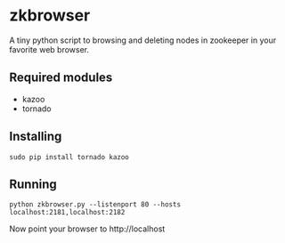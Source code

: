 # zkbrowser
A tiny python script to browsing and deleting nodes in zookeeper in your favorite web browser.

## Required modules
* kazoo
* tornado

## Installing
```
sudo pip install tornado kazoo
```

## Running
```
python zkbrowser.py --listenport 80 --hosts localhost:2181,localhost:2182
```

Now point your browser to 
http://localhost
